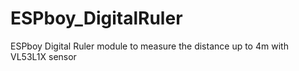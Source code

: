 # ESPboy_DigitalRuler
ESPboy Digital Ruler module to measure the distance up to 4m with VL53L1X sensor

